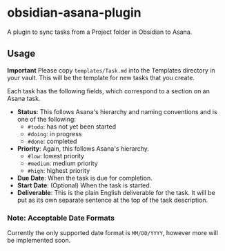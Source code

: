# obsidian-asana-plugin
A plugin to sync tasks from a Project folder in Obsidian to Asana.

## Usage
**Important** Please copy `templates/Task.md` into the Templates directory in your vault.
This will be the template for new tasks that you create.

Each task has the following fields, which correspond to a section on an Asana task.
* **Status**: This follows Asana's hierarchy and naming conventions and is one of the following:
    * `#todo`: has not yet been started
    * `#doing`: in progress
    * `#done`: completed
* **Priority**: Again, this follows Asana's hierarchy.
    * `#low`: lowest priority
    * `#medium`: medium priority
    * `#high`: highest priority
* **Due Date**: When the task is due for completion.
* **Start Date**: (Optional) When the task is started.
* **Deliverable**: This is the plain English deliverable for the task. It will be put as its own separate sentence at the top of the task description.

### Note: Acceptable Date Formats
Currently the only supported date format is `MM/DD/YYYY`, however more will be implemented soon.